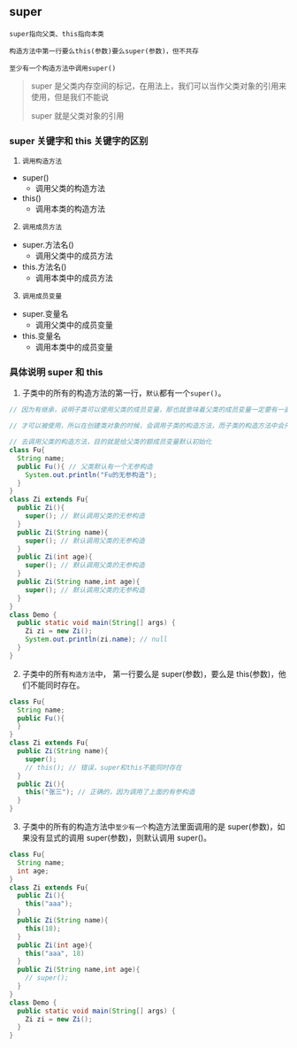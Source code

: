 ## super

`super指向父类、this指向本类`

`构造方法中第一行要么this(参数)要么super(参数)，但不共存`

`至少有一个构造方法中调用super()`

> super 是父类内存空间的标记，在用法上，我们可以当作父类对象的引用来使用，但是我们不能说
>
> super 就是父类对象的引用

### super 关键字和 this 关键字的区别

1. `调用构造方法`

- super()
  - 调用父类的构造方法
- this()
  - 调用本类的构造方法

2. `调用成员方法`

- super.方法名()
  - 调用父类中的成员方法
- this.方法名()
  - 调用本类中的成员方法

3. `调用成员变量`

- super.变量名
  - 调用父类中的成员变量
- this.变量名
  - 调用本类中的成员变量

### 具体说明 super 和 this

1. 子类中的所有的构造方法的第一行，`默认`都有一个`super()`。

```java
// 因为有继承，说明子类可以使用父类的成员变量，那也就意味着父类的成员变量一定要有一直

// 才可以被使用，所以在创建类对象的时候，会调用子类的构造方法，而子类的构造方法中会先

// 去调用父类的构造方法，目的就是给父类的额成员变量默认初始化
class Fu{
  String name;
  public Fu(){ // 父类默认有一个无参构造
    System.out.println("Fu的无参构造");
  }
}
class Zi extends Fu{
  public Zi(){
    super(); // 默认调用父类的无参构造
  }
  public Zi(String name){
    super(); // 默认调用父类的无参构造
  }
  public Zi(int age){
    super(); // 默认调用父类的无参构造
  }
  public Zi(String name,int age){
    super(); // 默认调用父类的无参构造
  }
}
class Demo {
  public static void main(String[] args) {
    Zi zi = new Zi();
    System.out.println(zi.name); // null
  }
}
```

2. 子类中的所有`构造方法`中， 第一行要么是 super(参数)，要么是 this(参数)，他们不能同时存在。

```java
class Fu{
  String name;
  public Fu(){
  }
}
class Zi extends Fu{
  public Zi(String name){
    super();
    // this(); // 错误，super和this不能同时存在
  }
  public Zi(){
    this("张三"); // 正确的，因为调用了上面的有参构造
  }
}
```

3. 子类中的所有的构造方法中`至少有一个`构造方法里面调用的是 super(参数)，如果没有显式的调用 super(参数)，则默认调用 super()。

```java
class Fu{
  String name;
  int age;
}
class Zi extends Fu{
  public Zi(){
    this("aaa");
  }
  public Zi(String name){
    this(18);
  }
  public Zi(int age){
    this("aaa", 18)
  }
  public Zi(String name,int age){
    // super();
  }
}
class Demo {
  public static void main(String[] args) {
    Zi zi = new Zi();
  }
}
```
